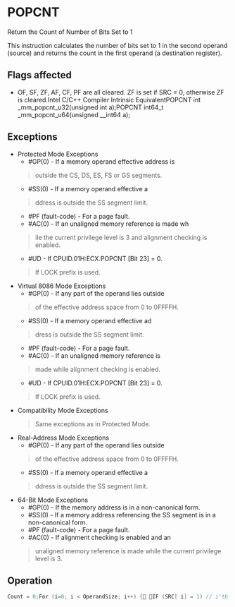# POPCNT

Return the Count of Number of Bits Set to 1

This instruction calculates the number of bits set to 1 in the second operand (source) and returns the count in the first operand (a destination register).

## Flags affected

- OF, SF, ZF, AF, CF, PF are all cleared. ZF is set if SRC = 0, otherwise ZF is cleared.Intel C/C++ Compiler Intrinsic EquivalentPOPCNT int _mm_popcnt_u32(unsigned int a);POPCNT int64_t _mm_popcnt_u64(unsigned __int64 a);

## Exceptions

- Protected Mode Exceptions
  - #GP(0) - If a memory operand effective address is
  >  outside the CS, DS, ES, FS or GS segments.
  - #SS(0) - If a memory operand effective a
  > ddress is outside the SS segment limit.
  - #PF (fault-code) - For a page fault.
  - #AC(0) - If an unaligned memory reference is made wh
  > ile the current privilege level is 3 and alignment 
  > checking is enabled.
  - #UD - If CPUID.01H:ECX.POPCNT [Bit 23] = 0.
  > If LOCK prefix is used.
- Virtual 8086 Mode Exceptions
  - #GP(0) - If any part of the operand lies outside
  > of the effective address space from 0 to 0FFFFH.
  - #SS(0) - If a memory operand effective ad
  > dress is outside the SS segment limit.
  - #PF (fault-code) - For a page fault.
  - #AC(0) - If an unaligned memory reference is
  > made while alignment checking is enabled.
  - #UD - If CPUID.01H:ECX.POPCNT [Bit 23] = 0.
  > If LOCK prefix is used.
- Compatibility Mode Exceptions
  > Same exceptions as in Protected Mode.
- Real-Address Mode Exceptions
  - #GP(0) - If any part of the operand lies outside
  > of the effective address space from 0 to 0FFFFH.
  - #SS(0) - If a memory operand effective a
  > ddress is outside the SS segment limit.
- 64-Bit Mode Exceptions
  - #GP(0) - If the memory address is in a non-canonical form.
  - #SS(0) - If a memory address referencing the SS segment is in a non-canonical form.
  - #PF (fault-code) - For a page fault.
  - #AC(0) - If alignment checking is enabled and an
  > unaligned memory reference is made while the 
  > current privilege level is 3.

## Operation

```C
Count = 0;For (i=0; i < OperandSize; i++) { IF (SRC[ i] = 1) // i'th bitTHEN Count++; FI;}DEST := Count;
```
